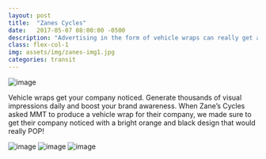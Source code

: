 ```yaml
---
layout: post
title:  "Zanes Cycles"
date:   2017-05-07 08:00:00 -0500
description: "Advertising in the form of vehicle wraps can really get a company noticed."
class: flex-col-1
img: assets/img/zanes-img1.jpg
categories: transit
---
```

![image](../../assets/img/zanes-hero.jpg "Zane's Hero")

<span>V</span>ehicle wraps get your company noticed. Generate thousands of visual impressions daily and boost your brand awareness. When Zane’s Cycles asked MMT to produce a vehicle wrap for their company, we made sure to get their company noticed with a bright orange and black design that would really POP!

![image](../../assets/img/zanes-img2.jpg "some image")
![image](../../assets/img/zanes-img3.jpg "some image")
![image](../../assets/img/zanes-img4.jpg "some image")

